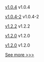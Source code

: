
[v1.0.4](https://github.com/hyperledger-labs/fabric-operator/releases/tag/v1.0.4) v1.0.4

[v1.0.4-2](https://github.com/hyperledger-labs/fabric-operator/releases/tag/v1.0.4-2) v1.0.4-2

[v1.2.2](https://github.com/hyperledger/firefly-sdk-nodejs/releases/tag/v1.2.2) v1.2.2

[v1.2.0](https://github.com/hyperledger/firefly-tokens-erc20-erc721/releases/tag/v1.2.0) v1.2.0

[v1.2.0](https://github.com/hyperledger/firefly-tokens-erc1155/releases/tag/v1.2.0) v1.2.0


[See more >>>](https://start-here.hyperledger.org/releases)
